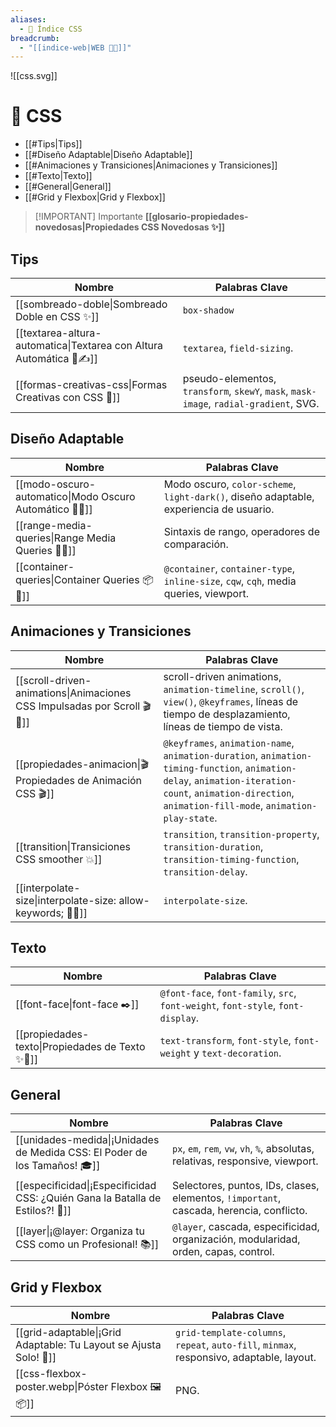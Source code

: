 ```yaml
---
aliases:
  - 💄 Índice CSS
breadcrumb:
  - "[[indice-web|WEB 🔗📝]]"
---
```

![[css.svg]]
# 🧭 CSS
- [[#Tips|Tips]]
- [[#Diseño Adaptable|Diseño Adaptable]]
- [[#Animaciones y Transiciones|Animaciones y Transiciones]]
- [[#Texto|Texto]]
- [[#General|General]]
- [[#Grid y Flexbox|Grid y Flexbox]]


>[!IMPORTANT] Importante
>**[[glosario-propiedades-novedosas|Propiedades CSS Novedosas ✨]]**
## Tips

| Nombre                                                              | Palabras Clave                                                                        |
| ------------------------------------------------------------------- | ------------------------------------------------------------------------------------- |
| [[sombreado-doble\|Sombreado Doble en CSS ✨]]                       | `box-shadow`                                                                          |
| [[textarea-altura-automatica\|Textarea con Altura Automática 📏✍️]] | `textarea`, `field-sizing`.                                                           |
| [[formas-creativas-css\|Formas Creativas con CSS 🌊]]               | pseudo-elementos, `transform`, `skewY`, `mask`, `mask-image`, `radial-gradient`, SVG. |

## Diseño Adaptable

| Nombre                                                  | Palabras Clave                                                                         |
| ------------------------------------------------------- | -------------------------------------------------------------------------------------- |
| [[modo-oscuro-automatico\|Modo Oscuro Automático 🌙🌗]] | Modo oscuro, `color-scheme`, `light-dark()`, diseño adaptable, experiencia de usuario. |
| [[range-media-queries\|Range Media Queries 📏📱]]       | Sintaxis de rango, operadores de comparación.                                          |
| [[container-queries\|Container Queries 📦🔄]]           | `@container`, `container-type`, `inline-size`, `cqw`, `cqh`, media queries, viewport.  |

## Animaciones y Transiciones

| Nombre                                                                   | Palabras Clave                                                                                                                                                                                           |
| ------------------------------------------------------------------------ | -------------------------------------------------------------------------------------------------------------------------------------------------------------------------------------------------------- |
| [[scroll-driven-animations\|Animaciones CSS Impulsadas por Scroll 🎬🚀]] | scroll-driven animations, `animation-timeline`, `scroll()`, `view()`, `@keyframes`, líneas de tiempo de desplazamiento, líneas de tiempo de vista.                                                       |
| [[propiedades-animacion\|🎬 Propiedades de Animación CSS 🎬]]            | `@keyframes`, `animation-name`, `animation-duration`, `animation-timing-function`, `animation-delay`, `animation-iteration-count`, `animation-direction`, `animation-fill-mode`, `animation-play-state`. |
| [[transition\|Transiciones CSS smoother 💥]]                             | `transition`, `transition-property`, `transition-duration`, `transition-timing-function`, `transition-delay`.                                                                                            |
| [[interpolate-size\|interpolate-size: allow-keywords; 📐✨]]              | `interpolate-size`.                                                                                                                                                                                      |

## Texto

| Nombre                                          | Palabras Clave                                                                   |
| ----------------------------------------------- | -------------------------------------------------------------------------------- |
| [[font-face\|font-face ✒️]]                     | `@font-face`, `font-family`, `src`, `font-weight`, `font-style`, `font-display`. |
| [[propiedades-texto\|Propiedades de Texto ✨📝]] | `text-transform`, `font-style`, `font-weight` y `text-decoration`.               |
## General

| Nombre                                                                        | Palabras Clave                                                                          |
| ----------------------------------------------------------------------------- | --------------------------------------------------------------------------------------- |
| [[unidades-medida\|¡Unidades de Medida CSS: El Poder de los Tamaños! 🎓]]     | `px`, `em`, `rem`, `vw`, `vh`, `%`, absolutas, relativas, responsive, viewport.         |
| [[especificidad\|¡Especificidad CSS: ¿Quién Gana la Batalla de Estilos?! 🥊]] | Selectores, puntos, IDs, clases, elementos, `!important`, cascada, herencia, conflicto. |
| [[layer\|¡@layer: Organiza tu CSS como un Profesional! 📚]]                   | `@layer`, cascada, especificidad, organización, modularidad, orden, capas, control.     |

## Grid y Flexbox

| Nombre                                                            | Palabras Clave                                                                           |
| ----------------------------------------------------------------- | ---------------------------------------------------------------------------------------- |
| [[grid-adaptable\|¡Grid Adaptable: Tu Layout se Ajusta Solo! 📐]] | `grid-template-columns`, `repeat`, `auto-fill`, `minmax`, responsivo, adaptable, layout. |
| [[css-flexbox-poster.webp\|Póster Flexbox 🖼️📦]]                 | PNG.                                                                                     |
